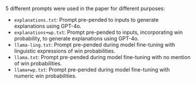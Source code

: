 5 different prompts were used in the paper for different purposes:

- `explanations.txt`: Prompt pre-pended to inputs to generate explanations using GPT-4o.
- `explanations+wp.txt`: Prompt pre-pended to inputs, incorporating win probability, to generate explanations using GPT-4o.
- `llama-ling.txt`: Prompt pre-pended during model fine-tuning with linguistic expressions of win probabilities.
- `llama.txt`: Prompt pre-pended during model fine-tuning with no mention of win probabilities.
- `llama+wp.txt`: Prompt pre-pended during model fine-tuning with numeric win probabilities.